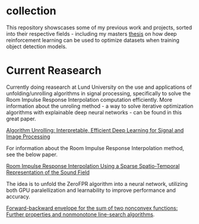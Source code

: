 # collection

This repository showscases some of my previous work and projects, sorted into their respective fields - including my masters [thesis](https://github.com/NilleSnille/collection/tree/main/Thesis%20-%20Data%20Augmentation%20for%20Object%20Detection%20using%20Deep%20Reinforcement%20Learning) on how deep reinforcement learning can be used to optimize datasets when training object detection models. 

# Current Reasearch

Currently doing reasearch at Lund University on the use and applications of unfolding/unrolling algorithms in signal processing, specifically to solve the Room Impulse Response Interpolation computation efficiently. More information about the unroling method - a way to solve iterative optimization algorithms with explainable deep neural networks - can be found in this great paper. 

[Algorithm Unrolling: Interpretable, Efficient Deep Learning for Signal and Image Processing](https://arxiv.org/abs/1912.10557)

For information about the Room Impulse Response Interpolation method, see the below paper.

[Room Impulse Response Interpolation Using a Sparse Spatio-Temporal Representation of the Sound Field](https://ieeexplore.ieee.org/document/7987742)

The idea is to unfold the ZeroFPR algorithm into a neural network, utilizing both GPU paralellization and learnability to improve performance and accuracy.

[Forward-backward envelope for the sum of two nonconvex functions: Further properties and nonmonotone line-search algorithms](https://doi.org/10.48550/arXiv.1606.06256).
